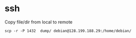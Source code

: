 # ssh
Copy file/dir from local to remote
```
scp -r -P 1432  dump/ debian@128.199.188.29:/home/debian/
```
